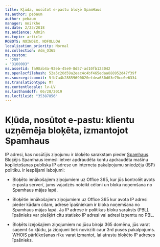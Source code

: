```yaml
---
title: Kļūda, nosūtot e-pastu bloķē SpamHaus
ms.author: pebaum
author: pebaum
manager: mnirkhe
ms.date: 2/23/2018
ms.audience: Admin
ms.topic: article
ROBOTS: NOINDEX, NOFOLLOW
localization_priority: Normal
ms.collection: Adm_O365
ms.custom:
- "255"
- "3100003"
ms.assetid: fa98ab4a-92eb-45e9-8d57-ad10fb123042
ms.openlocfilehash: 52a5c20d59a2eac4c4bf465edaa888952d47f39f
ms.sourcegitcommit: 5fb7a4b28859690020efdea630d03e70cc0e6334
ms.translationtype: MT
ms.contentlocale: lv-LV
ms.lasthandoff: 06/28/2019
ms.locfileid: "35387856"
---
```

# <a name="error-sending-email-client-host-blocked-using-spamhaus"></a>Kļūda, nosūtot e-pastu: klientu uzņēmēja bloķēta, izmantojot Spamhaus

IP adresi, kas nosūtījis ziņojumu ir bloķēto sarakstam pieder [Spamhaus](https://go.microsoft.com/fwlink/p/?linkid=123245). Bloķējis Spamhaus iemesli ietver apdraudēta kontu apdraudēta mašīnu koplietošanas publiska IP adrese un interneta pakalpojumu sniedzēja (ISP) politiku. Ir iespējami labojumi:
  
- Bloķēto ienākošajiem ziņojumiem uz Office 365, kur jūs kontrolēt avots e-pasta serverī, jums vajadzēs noteikt cēloni un bloka noņemšana no Spamhaus mājas lapā.

- Bloķētie ienākošajiem ziņojumiem uz Office 365 kur avota IP adresi pieder kādam citam, adrese īpašniekam ir bloka noņemšana no Spamhaus mājas lapā. Ja IP adrese ir politikas bloku saraksts (PBL), īpašnieks var piešķirt citu statisko IP adresi vai adresi izņemtu no PBL.

- Bloķēts izejošajiem ziņojumiem no jūsu biroja 365 domēnu, jūs varat saņemt šo kļūdu, ja ziņojumi tiek novirzīti caur 3rd puses pakalpojums. WHOIS pārlūkošanas rīku varat izmantot, lai atrastu bloķēto IP adreses īpašnieks.
